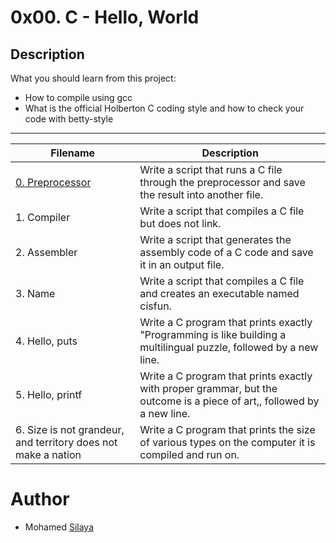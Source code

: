 # 0x00. C - Hello, World
## Description
What you should learn from this project:

- How to compile using gcc
- What is the official Holberton C coding style and how to check your code with betty-style
----
|Filename |Description|
|-----|-----|
|[0. Preprocessor](https://github.com/Mohamed-Silaya/alx-low_level_programming/blob/main/0x00-hello_world/0-preprocessor)|Write a script that runs a C file through the preprocessor and save the result into another file.|  
|1. Compiler| Write a script that compiles a C file but does not link.|
|2. Assembler| Write a script that generates the assembly code of a C code and save it in an output file.|
|3. Name| Write a script that compiles a C file and creates an executable named cisfun.|
|4. Hello, puts|Write a C program that prints exactly "Programming is like building a multilingual puzzle, followed by a new line.|
|5. Hello, printf| Write a C program that prints exactly with proper grammar, but the outcome is a piece of art,, followed by a new line.|
|6. Size is not grandeur, and territory does not make a nation|Write a C program that prints the size of various types on the computer it is compiled and run on.|

# Author
- Mohamed [Silaya](https://github.com/Mohamed-Silaya)
